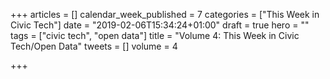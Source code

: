 +++
articles = []
calendar_week_published = 7
categories = ["This Week in Civic Tech"]
date = "2019-02-06T15:34:24+01:00"
draft = true
hero = ""
tags = ["civic tech", "open data"]
title = "Volume 4: This Week in Civic Tech/Open Data"
tweets = []
volume = 4

+++
